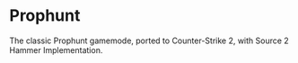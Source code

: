 # Prophunt
The classic Prophunt gamemode, ported to Counter-Strike 2, with Source 2 Hammer Implementation.

